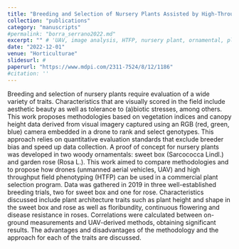 ```yaml
---
title: "Breeding and Selection of Nursery Plants Assisted by High-Throughput Field Phenotyping Using UAV Imagery: Case Studies with Sweet Box (Sarcococca) and Garden Rose (Rosa)"
collection: "publications"
category: "manuscripts"
#permalink: "borra_serrano2022.md"
excerpt: "" # 'UAV, image analysis, HTFP, nursery plant, ornamental, plant breeding'
date: "2022-12-01"
venue: "Horticulturae"
slidesurl: #
paperurl: "https://www.mdpi.com/2311-7524/8/12/1186"
#citation: ''
---
```


Breeding and selection of nursery plants require evaluation of a wide variety of traits. Characteristics that are visually scored in the field include aesthetic beauty as well as tolerance to (a)biotic stresses, among others. This work proposes methodologies based on vegetation indices and canopy height data derived from visual imagery captured using an RGB (red, green, blue) camera embedded in a drone to rank and select genotypes. This approach relies on quantitative evaluation standards that exclude breeder bias and speed up data collection. A proof of concept for nursery plants was developed in two woody ornamentals: sweet box (Sarcococca Lindl.) and garden rose (Rosa L.). This work aimed to compare methodologies and to propose how drones (unmanned aerial vehicles, UAV) and high throughput field phenotyping (HTFP) can be used in a commercial plant selection program. Data was gathered in 2019 in three well-established breeding trials, two for sweet box and one for rose. Characteristics discussed include plant architecture traits such as plant height and shape in the sweet box and rose as well as floribundity, continuous flowering and disease resistance in roses. Correlations were calculated between on-ground measurements and UAV-derived methods, obtaining significant results. The advantages and disadvantages of the methodology and the approach for each of the traits are discussed.